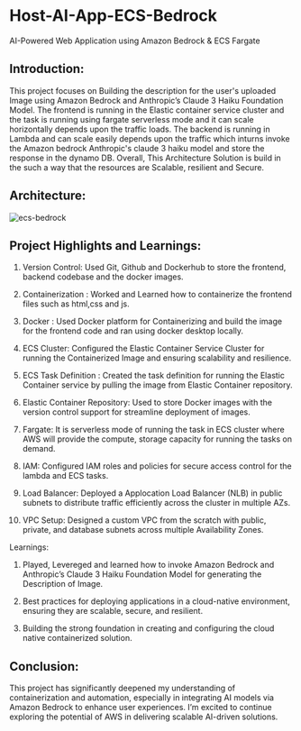 # Host-AI-App-ECS-Bedrock
AI-Powered Web Application using Amazon Bedrock & ECS Fargate

## Introduction:
This project focuses on Building the description for the user's uploaded Image using Amazon Bedrock and Anthropic’s Claude 3 Haiku Foundation Model. The frontend is running in the Elastic container service cluster and the task is running using fargate serverless mode and it can scale horizontally depends upon the traffic loads. The backend is running in Lambda and can scale easily depends upon the traffic which inturns invoke the Amazon bedrock Anthropic's claude 3 haiku model and store the response in the dynamo DB. Overall, This Architecture Solution is build in the such a way that the resources are Scalable, resilient and Secure.

## Architecture:
![ecs-bedrock](https://github.com/user-attachments/assets/7f7fe69d-5c83-41a7-85ad-52e0d763ce82)

## Project Highlights and Learnings:
1. Version Control:
   Used Git, Github and Dockerhub to store the frontend, backend codebase and the docker images.

2. Containerization :
    Worked and Learned how to containerize the frontend files such as html,css and js.
   
4. Docker :
    Used Docker platform for Containerizing and build the image for the frontend code and ran using docker desktop locally.

4. ECS Cluster:
    Configured the Elastic Container Service Cluster for running the Containerized Image and ensuring scalability and resilience.

5. ECS Task Definition :
     Created the task definition for running the Elastic Container service by pulling the image from  Elastic Container repository.

6. Elastic Container Repository:
   Used to store Docker images with the version control support for streamline deployment of images.

7. Fargate:
   It is serverless mode of running the task in ECS cluster where AWS will provide the compute, storage capacity for running the tasks on demand.

8. IAM:
  Configured IAM roles and policies for secure access control for the lambda and ECS tasks.

9. Load Balancer:
  Deployed a Applocation Load Balancer (NLB) in public subnets to distribute traffic efficiently across the cluster in multiple AZs.

10. VPC Setup:
  Designed a custom VPC from the scratch with public, private, and database subnets across multiple Availability Zones.

Learnings:
1. Played, Levereged and learned how to invoke Amazon Bedrock and Anthropic’s Claude 3 Haiku Foundation Model for generating the Description of Image.

2. Best practices for deploying applications in a cloud-native environment, ensuring they are scalable, secure, and resilient.

3. Building the strong foundation in creating and configuring the cloud native containerized solution.


## Conclusion: 
This project has significantly deepened my understanding of containerization and automation, especially in integrating AI models via Amazon Bedrock to enhance user experiences. I’m excited to continue exploring the potential of AWS in delivering scalable AI-driven solutions.
